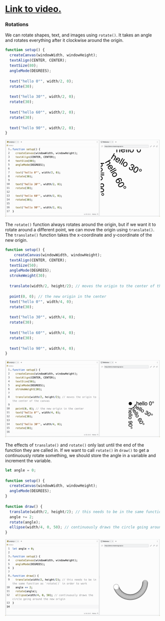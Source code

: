 # [Link to video.]()

### Rotations

We can rotate shapes, text, and images using `rotate()`. It takes an angle and rotates everything after it clockwise around the origin.

```js
function setup() {
  createCanvas(windowWidth, windowHeight);
  textAlign(CENTER, CENTER);
  textSize(80);
  angleMode(DEGREES);

  text("hello 0°", width/2, 0);
  rotate(30);

  text("hello 30°", width/2, 0);
  rotate(30);

  text("hello 60°", width/2, 0);
  rotate(30);

  text("hello 90°", width/2, 0);
}
```

![](../../Images/Rotate1.png)

The `rotate()` function always rotates around the origin, but if we want it to rotate around a different point, we can move the origin using `translate()`. The `translate()` function takes the x-coordinate and y-coordinate of the new origin.

```js
function setup() {
	createCanvas(windowWidth, windowHeight);
  textAlign(CENTER, CENTER);
  textSize(50);
  angleMode(DEGREES);
  strokeWeight(30);
  
  translate(width/2, height/2); // moves the origin to the center of the canvas

  point(0, 0); // the new origin in the center
  text("hello 0°", width/4, 0);
  rotate(30);

  text("hello 30°", width/4, 0);
  rotate(30);

  text("hello 60°", width/4, 0);
  rotate(30);

  text("hello 90°", width/4, 0);
}
```

![](../../Images/Rotate2.png)

The effects of `translate()` and `rotate()` only last until the end of the function they are called in. If we want to call `rotate()` in `draw()` to get a continuously rotate something, we should store the angle in a variable and increment the variable.


```js
let angle = 0;

function setup() {
  createCanvas(windowWidth, windowHeight);
  angleMode(DEGREES);
}

function draw() {
  translate(width/2, height/2); // this needs to be in the same function as `rotate()` in order to work
  angle += 2;
  rotate(angle);
  ellipse(width/4, 0, 50); // continuously draws the circle going around the new origin
}
```

![](../../Images/Rotate_3.png)
